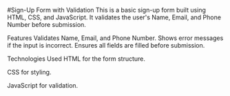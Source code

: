 #Sign-Up Form with Validation
This is a basic sign-up form built using HTML, CSS, and JavaScript. It validates the user's Name, Email, and Phone Number before submission.

Features
Validates Name, Email, and Phone Number.
Shows error messages if the input is incorrect.
Ensures all fields are filled before submission.

Technologies Used
HTML for the form structure.

CSS for styling.

JavaScript for validation.
